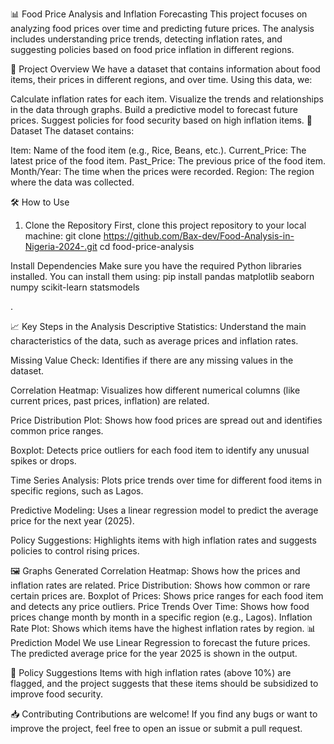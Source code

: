📊 Food Price Analysis and Inflation Forecasting
This project focuses on analyzing food prices over time and predicting future prices. The analysis includes understanding price trends, detecting inflation rates, and suggesting policies based on food price inflation in different regions.

🚀 Project Overview
We have a dataset that contains information about food items, their prices in different regions, and over time. Using this data, we:

Calculate inflation rates for each item.
Visualize the trends and relationships in the data through graphs.
Build a predictive model to forecast future prices.
Suggest policies for food security based on high inflation items.
📂 Dataset
The dataset contains:

Item: Name of the food item (e.g., Rice, Beans, etc.).
Current_Price: The latest price of the food item.
Past_Price: The previous price of the food item.
Month/Year: The time when the prices were recorded.
Region: The region where the data was collected.

🛠️ How to Use
1. Clone the Repository
First, clone this project repository to your local machine:
git clone https://github.com/Bax-dev/Food-Analysis-in-Nigeria-2024-.git
cd food-price-analysis

Install Dependencies
Make sure you have the required Python libraries installed. You can install them using:
pip install pandas matplotlib seaborn numpy scikit-learn statsmodels

.

📈 Key Steps in the Analysis
Descriptive Statistics: Understand the main characteristics of the data, such as average prices and inflation rates.

Missing Value Check: Identifies if there are any missing values in the dataset.

Correlation Heatmap: Visualizes how different numerical columns (like current prices, past prices, inflation) are related.

Price Distribution Plot: Shows how food prices are spread out and identifies common price ranges.

Boxplot: Detects price outliers for each food item to identify any unusual spikes or drops.

Time Series Analysis: Plots price trends over time for different food items in specific regions, such as Lagos.

Predictive Modeling: Uses a linear regression model to predict the average price for the next year (2025).

Policy Suggestions: Highlights items with high inflation rates and suggests policies to control rising prices.

🖼️ Graphs Generated
Correlation Heatmap: Shows how the prices and inflation rates are related.
Price Distribution: Shows how common or rare certain prices are.
Boxplot of Prices: Shows price ranges for each food item and detects any price outliers.
Price Trends Over Time: Shows how food prices change month by month in a specific region (e.g., Lagos).
Inflation Rate Plot: Shows which items have the highest inflation rates by region.
📊 Prediction Model
We use Linear Regression to forecast the future prices. The predicted average price for the year 2025 is shown in the output.

🎯 Policy Suggestions
Items with high inflation rates (above 10%) are flagged, and the project suggests that these items should be subsidized to improve food security.

📥 Contributing
Contributions are welcome! If you find any bugs or want to improve the project, feel free to open an issue or submit a pull request.